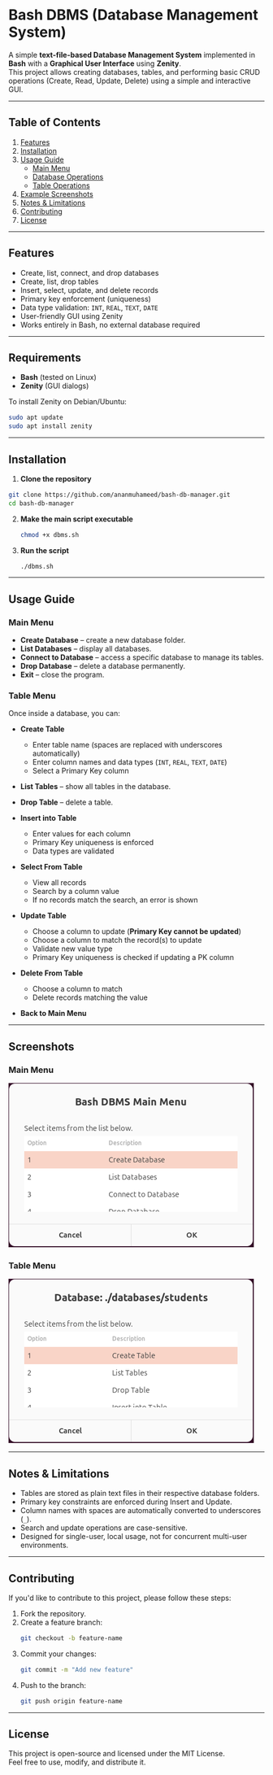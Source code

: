 # **Bash DBMS (Database Management System)**

A simple **text-file-based Database Management System** implemented in **Bash** with a **Graphical User Interface** using **Zenity**.  
This project allows creating databases, tables, and performing basic CRUD operations (Create, Read, Update, Delete) using a simple and interactive GUI.

---

## **Table of Contents**
1. [Features](#features)  
2. [Installation](#installation)  
3. [Usage Guide](#usage-guide)  
    - [Main Menu](#main-menu)  
    - [Database Operations](#database-operations)  
    - [Table Operations](#table-operations)  
4. [Example Screenshots](#screenshots)  
5. [Notes & Limitations](#notes--limitations)  
6. [Contributing](#contributing)  
7. [License](#license)  

---

## **Features**
- Create, list, connect, and drop databases  
- Create, list, drop tables  
- Insert, select, update, and delete records  
- Primary key enforcement (uniqueness)  
- Data type validation: `INT`, `REAL`, `TEXT`, `DATE`  
- User-friendly GUI using Zenity  
- Works entirely in Bash, no external database required  

---
## Requirements

- **Bash** (tested on Linux)
- **Zenity** (GUI dialogs)
  
To install Zenity on Debian/Ubuntu:

```bash
sudo apt update
sudo apt install zenity
```

---

## **Installation**
1. **Clone the repository**

```bash
git clone https://github.com/ananmuhameed/bash-db-manager.git
cd bash-db-manager
```
2. **Make the main script executable**
   
   ```bash
   chmod +x dbms.sh
   ```
3. **Run the script**
   ```bash
   ./dbms.sh
   ```
---

## Usage Guide

### Main Menu

- **Create Database** – create a new database folder.  
- **List Databases** – display all databases.  
- **Connect to Database** – access a specific database to manage its tables.  
- **Drop Database** – delete a database permanently.  
- **Exit** – close the program.  

### Table Menu

Once inside a database, you can:

- **Create Table**  
  - Enter table name (spaces are replaced with underscores automatically)  
  - Enter column names and data types (`INT`, `REAL`, `TEXT`, `DATE`)  
  - Select a Primary Key column  

- **List Tables** – show all tables in the database.  

- **Drop Table** – delete a table.  

- **Insert into Table**  
  - Enter values for each column  
  - Primary Key uniqueness is enforced  
  - Data types are validated  

- **Select From Table**  
  - View all records  
  - Search by a column value  
  - If no records match the search, an error is shown  

- **Update Table**  
  - Choose a column to update (**Primary Key cannot be updated**)  
  - Choose a column to match the record(s) to update  
  - Validate new value type  
  - Primary Key uniqueness is checked if updating a PK column  

- **Delete From Table**  
  - Choose a column to match  
  - Delete records matching the value  

- **Back to Main Menu**

---

## Screenshots

### Main Menu
![Main Menu](./screenshots/main_menu.png)

### Table Menu
![Table Menu](./screenshots/table_menu.png)

---

## Notes & Limitations

- Tables are stored as plain text files in their respective database folders.  
- Primary key constraints are enforced during Insert and Update.  
- Column names with spaces are automatically converted to underscores (`_`).  
- Search and update operations are case-sensitive.  
- Designed for single-user, local usage, not for concurrent multi-user environments.

---

## Contributing

If you'd like to contribute to this project, please follow these steps:

1. Fork the repository.
2. Create a feature branch:
   ```bash
   git checkout -b feature-name
3. Commit your changes:
   ```bash
   git commit -m "Add new feature"
   ```
4. Push to the branch:
   ```bash
   git push origin feature-name
   ```
---

## License

This project is open-source and licensed under the MIT License.  
Feel free to use, modify, and distribute it.



